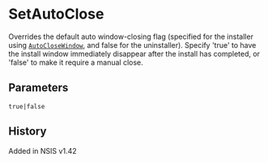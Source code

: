 # SetAutoClose

Overrides the default auto window-closing flag (specified for the installer using [`AutoCloseWindow`][1], and false for the uninstaller). Specify 'true' to have the install window immediately disappear after the install has completed, or 'false' to make it require a manual close.

## Parameters

    true|false

## History

Added in NSIS v1.42

[1]: AutoCloseWindow.md
